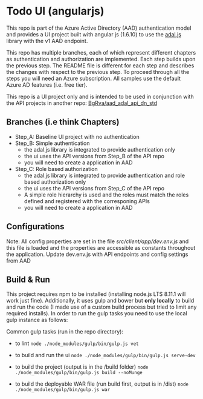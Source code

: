 Todo UI (angularjs)
===================
This repo is part of the Azure Active Directory (AAD) authentication model and provides a UI project built with angular js (1.6.10) to use the [adal.js](https://github.com/AzureAD/azure-activedirectory-library-for-js) library with the v1 AAD endpoint.

This repo has multiple branches, each of which represent different chapters as authentication and authorization are implemented.  Each step builds upon the previous step.  The README file is different for each step and describes the changes with respect to the previous step.  To proceed through all the steps you will need an Azure subscription.  All samples use the default Azure AD features (i.e. free tier).

This repo is a UI project only and is intended to be used in conjunction with the API projects in another repo:  [BgRva/aad_adal_api_dn_std](https://github.com/BgRva/aad_adal_api_dn_std)

## Branches (i.e think Chapters)

 - Step_A:  Baseline UI project with no authentication
 - Step_B:  Simple authentication
   - the adal.js library is integrated to provide authentication only
   - the ui uses the API versions from Step_B of the API repo
   - you will need to create a application in AAD
 - Step_C:  Role based authorization
   - the adal.js library is integrated to provide authentication and role based authorization only
   - the ui uses the API versions from Step_C of the API repo
   - A simple role hierarchy is used and the roles must match the roles defined and registered with the corresponing APIs
   - you will need to create a application in AAD

## Configurations
Note:  All config properties are set in the file  _src/client/app/dev.env.js_ and this file is loaded and the properties are accessible as constants throughout the application.  Update dev.env.js with API endpoints and config settings from AAD

## Build & Run
This project requires npm to be installed (installing node.js LTS 8.11.1 will work just fine). Additionally, it uses gulp and bower but **only locally** to build and run the code (I made use of a custom build process but tried to limit any required installs). In order to run the gulp tasks you need to use the local gulp instance as follows:

  Common gulp tasks (run in the repo directory):
 - to lint
    ````node ./node_modules/gulp/bin/gulp.js vet````
    
 - to build and run the ui
    ````node ./node_modules/gulp/bin/gulp.js serve-dev````
    
 - to build the project (output is in the /build folder)
    ````node ./node_modules/gulp/bin/gulp.js build --noMunge````

 - to build the deployable WAR file (run build first, output is in /dist)
    ````node ./node_modules/gulp/bin/gulp.js war````
